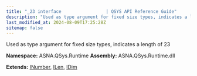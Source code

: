 ```yaml
---
title: "_23 interface                 | QSYS API Reference Guide"
description: "Used as type argument for fixed size types, indicates a length of 23  "
last_modified_at: 2024-08-09T17:25:28Z
sitemap: false
---
```


Used as type argument for fixed size types, indicates a length of 23 

**Namespace:** ASNA.QSys.Runtime
**Assembly:** ASNA.QSys.Runtime.dll

**Extends:** [INumber](/reference/runtime/qsys-runtime/i-number.html), [ILen](/reference/runtime/qsys-runtime/i-len.html), [IDim](/reference/runtime/qsys-runtime/i-dim.html)
<br>
<br>
